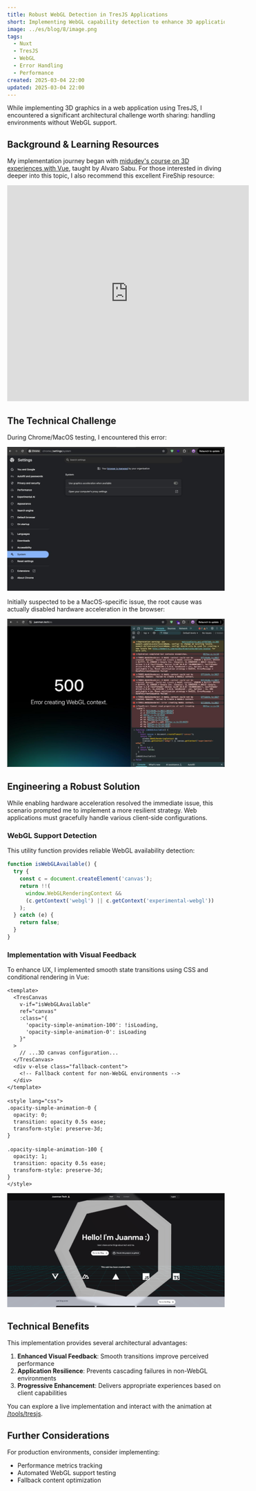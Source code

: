 ```yaml
---
title: Robust WebGL Detection in TresJS Applications
short: Implementing WebGL capability detection to enhance 3D application resilience
image: ../es/blog/8/image.png
tags:
  - Nuxt
  - TresJS
  - WebGL
  - Error Handling
  - Performance
created: 2025-03-04 22:00
updated: 2025-03-04 22:00
---
```


While implementing 3D graphics in a web application using TresJS, I encountered a significant architectural challenge worth sharing: handling environments without WebGL support.

## Background & Learning Resources

My implementation journey began with [midudev's course on 3D experiences with Vue](https://midu.dev/curso/experiencias-3d-con-vue), taught by Alvaro Sabu. For those interested in diving deeper into this topic, I also recommend this excellent FireShip resource:

<iframe width="560" height="500" src="https://www.youtube.com/embed/Q7AOvWpIVHU?si=0O6dT7Zk9Vy9k-BZ" title="YouTube video player" frameborder="0" allow="accelerometer; autoplay; clipboard-write; encrypted-media; gyroscope; picture-in-picture; web-share" referrerpolicy="strict-origin-when-cross-origin" allowfullscreen></iframe>

## The Technical Challenge

During Chrome/MacOS testing, I encountered this error:

![WebGL Error](../es/blog/8/error.jpg)

Initially suspected to be a MacOS-specific issue, the root cause was actually disabled hardware acceleration in the browser:

![Hardware Acceleration Settings](../es/blog/8/fix.jpg)

## Engineering a Robust Solution

While enabling hardware acceleration resolved the immediate issue, this scenario prompted me to implement a more resilient strategy. Web applications must gracefully handle various client-side configurations.

### WebGL Support Detection

This utility function provides reliable WebGL availability detection:

```javascript
function isWebGLAvailable() {
  try {
    const c = document.createElement('canvas');
    return !!(
      window.WebGLRenderingContext &&
      (c.getContext('webgl') || c.getContext('experimental-webgl'))
    );
  } catch (e) {
    return false;
  }
}
```

### Implementation with Visual Feedback

To enhance UX, I implemented smooth state transitions using CSS and conditional rendering in Vue:

```vue
<template>
  <TresCanvas 
    v-if="isWebGLAvailable" 
    ref="canvas" 
    :class="{ 
      'opacity-simple-animation-100': !isLoading, 
      'opacity-simple-animation-0': isLoading 
    }"
  >
    // ...3D canvas configuration...
  </TresCanvas>
  <div v-else class="fallback-content">
    <!-- Fallback content for non-WebGL environments -->
  </div>
</template>

<style lang="css">
.opacity-simple-animation-0 {
  opacity: 0;
  transition: opacity 0.5s ease;
  transform-style: preserve-3d;
}

.opacity-simple-animation-100 {
  opacity: 1;
  transition: opacity 0.5s ease;
  transform-style: preserve-3d;
}
</style>
```

![Final Result](../es/blog/8/image.png)

## Technical Benefits

This implementation provides several architectural advantages:

1. **Enhanced Visual Feedback**: Smooth transitions improve perceived performance
2. **Application Resilience**: Prevents cascading failures in non-WebGL environments
3. **Progressive Enhancement**: Delivers appropriate experiences based on client capabilities

You can explore a live implementation and interact with the animation at [/tools/tresjs](/tools/tresjs).

## Further Considerations

For production environments, consider implementing:
- Performance metrics tracking
- Automated WebGL support testing
- Fallback content optimization

